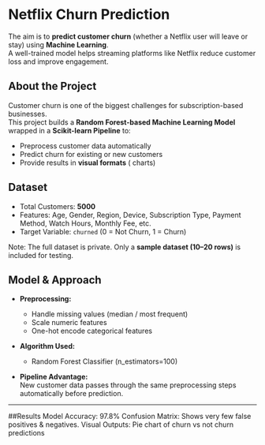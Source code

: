 #  Netflix Churn Prediction  

The aim is to **predict customer churn** (whether a Netflix user will leave or stay) using **Machine Learning**.  
A well-trained model helps streaming platforms like Netflix reduce customer loss and improve engagement.

## About the Project
Customer churn is one of the biggest challenges for subscription-based businesses.  
This project builds a **Random Forest-based Machine Learning Model** wrapped in a **Scikit-learn Pipeline** to:
- Preprocess customer data automatically  
- Predict churn for existing or new customers  
- Provide results in **visual formats** ( charts)  
## Dataset
- Total Customers: **5000**  
- Features: Age, Gender, Region, Device, Subscription Type, Payment Method, Watch Hours, Monthly Fee, etc.  
- Target Variable: `churned` (0 = Not Churn, 1 = Churn)  

Note: The full dataset is private. Only a **sample dataset (10–20 rows)** is included for testing.


##  Model & Approach
- **Preprocessing:**  
  - Handle missing values (median / most frequent)  
  - Scale numeric features  
  - One-hot encode categorical features  

- **Algorithm Used:**  
  - Random Forest Classifier (n_estimators=100)  

- **Pipeline Advantage:**  
  New customer data passes through the same preprocessing steps automatically before prediction.

---
##Results
Model Accuracy: 97.8%
Confusion Matrix: Shows very few false positives & negatives.
Visual Outputs:
Pie chart of churn vs not churn predictions
